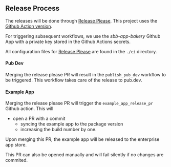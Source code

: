 ## Release Process

The releases will be done through [Release Please]. This project uses the [Github Action version].

For triggering subsequent workflows, we use the *sbb-app-bakery* Github App with a private key stored in the
Github Actions secrets.

All configuration files for [Release Please] are found in the `./ci` directory.

#### Pub Dev

Merging the release please PR will result in the `publish_pub_dev` workflow to be triggered. This workflow
takes care of the release to pub.dev.

#### Example App

Merging the release please PR will trigger the `example_app_release_pr` Github action. This will
* open a PR with a commit 
  * syncing the example app to the package version
  * increasing the build number by one.

Upon merging this PR, the example app will be released to the enterprise app store.

This PR can also be opened manually and will fail silently if no changes are commited.

[Release Please]: https://github.com/googleapis/release-please
[Github Action version]: https://github.com/googleapis/release-please-action